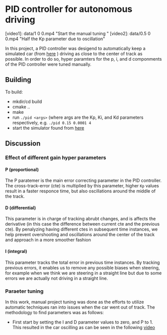 # PID controller for autonomous driving


[video1]: data/1 0 0.mp4 "Start the manual tuning "
[video2]: data/0.5 0 0.mp4 "Half the Kp parameter due to oscillation"

In this project, a PID controller was desigend to automatically keep a simulated car (from [here](https://github.com/udacity/self-driving-car-sim/releases) ) driving as close to the center of track as possible. In order to do so, hyper paramters for the p, i, and d componments of the PID controller were tuned manually. 

## Building
To build:
* mkdir/cd build
* cmake ..
* make
* run `./pid <args>` (where args are the Kp, Ki, and Kd parameters respectively, e.g. `./pid 0.15 0.0001 4`
* start the simulator found from [here](https://github.com/udacity/self-driving-car-sim/releases)

## Discussion
### Effect of different gain hyper parameters
#### P (proportional)
The P paratemer is the main error correcting parameter in the PID controller. The cross-track-error (cte) is multiplied by this parameter, higher `Kp` values result in a faster responce time, but also oscillations around the middle of the track. 

#### D (differential)
This parameter is in charge of tracking abrubt changes, and is affects the derivative (in this case the difference between current cte and the previous cte). By penalyzing having different ctes in subsequent time instances, we help prevent overshooting and oscillations around the center of the track and approach in a more smoother fashion

#### I (integral)
This parameter tracks the total error in previous time instances. By tracking previous errors, it enables us to remove any possible biases when steering, for example when we think we are steering in a straight line but due to some errors we are actually not driving in a straight line.

### Paraeter tuning
In this work, manual project tuning was done as the efforts to utilize automatic techniques ran into issues when the car went out of track. The methodology to find parameters was as follows:

* First start by setting the I and D parameter values to zero, and P to 1. This resulted in the car oscilling as can be seen in the following [video](video1)
